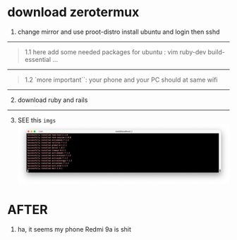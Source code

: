 # download zerotermux
1. change mirror and use proot-distro install ubuntu and login then sshd
---
>1.1 here add some needed packages for ubuntu : vim ruby-dev build-essential ...
---
>1.2 `more important``: your phone and your PC 
should at same wifi
---
2. download ruby and rails 
---
3. SEE this `imgs`
![readme9a](../assets/MD-imgs/redme9a.png)

# AFTER
1. ha, it seems my phone Redmi 9a is shit
